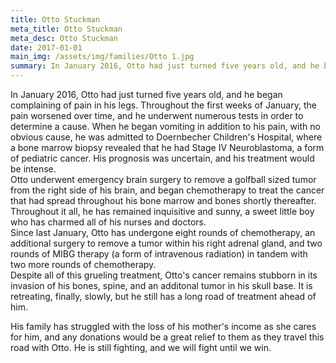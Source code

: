 ```yaml
---
title: Otto Stuckman
meta_title: Otto Stuckman
meta_desc: Otto Stuckman
date: 2017-01-01
main_img: /assets/img/families/Otto 1.jpg
summary: In January 2016, Otto had just turned five years old, and he began complaining of pain in his legs.
---
```



<p style="margin: 0px;">In
January 2016, Otto had just turned five years old, and he began complaining of
pain in his legs. Throughout the first weeks of January, the pain worsened over
time, and he underwent numerous tests in order to determine a cause. When he
began vomiting in addition to his pain, with no obvious cause, he was admitted
to Doernbecher Children's Hospital, where a bone marrow biopsy revealed that he
had Stage IV Neuroblastoma, a form of pediatric cancer. His prognosis was
uncertain, and his treatment would be intense.</p>



<p style="margin: 0px;">Otto
underwent emergency brain surgery to remove a golfball sized tumor from the
right side of his brain, and began chemotherapy to treat the cancer that had
spread throughout his bone marrow and bones shortly thereafter. Throughout it
all, he has remained inquisitive and sunny, a sweet little boy who has charmed
all of his nurses and doctors. </p>



<p style="margin: 0px;">Since
last January, Otto has undergone eight rounds of chemotherapy, an additional
surgery to remove a tumor within his right adrenal gland, and two rounds of
MIBG therapy (a form of intravenous radiation) in tandem with two more rounds
of chemotherapy. </p>



<p style="margin: 0px;">Despite
all of this grueling treatment, Otto's cancer remains stubborn in its invasion
of his bones, spine, and an additonal tumor in his skull base. It is
retreating, finally, slowly, but he still has a long road of treatment ahead of
him. </p>



His family has struggled with the loss of his mother's
income as she cares for him, and any donations would be a great relief to them
as they travel this road with Otto. He is still fighting, and we will fight
until we win.